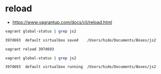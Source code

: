 # reload

- https://www.vagrantup.com/docs/cli/reload.html

~~~bash
vagrant global-status | grep js2
~~~

~~~bash
397d693  default virtualbox saved    /Users/hide/Documents/Boxes/js2
~~~

~~~bash
vagrant reload 397d693
~~~

~~~bash
vagrant global-status | grep js2
~~~

~~~bash
397d693  default virtualbox running  /Users/hide/Documents/Boxes/js2
~~~